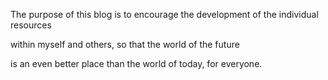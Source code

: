 The purpose of this blog is to encourage the development of the individual resources

within myself and others, so that the world of the future 

is an even better place than the world of today, for everyone.

